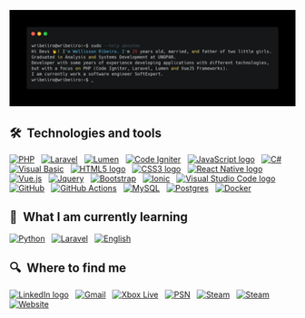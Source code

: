 ![terminal](https://github.com/wribeiiro/wribeiiro/blob/master/terminal.png)

## 🛠  Technologies and tools

<a name="learning-now"></a>

[<img alt="PHP" src="https://img.shields.io/badge/PHP-%23777BB4.svg?logo=php&logoColor=white" height="25"/>][tech_tools_anchor]
&nbsp;
[<img alt="Laravel" src="https://img.shields.io/badge/Laravel-%23FF2D20.svg?&logo=laravel&logoColor=white" height="25"/>][tech_tools_anchor]
&nbsp;
[<img alt="Lumen" src="https://img.shields.io/badge/Lumen-%23FF2D20.svg?&logo=laravel&logoColor=white" height="25"/>][tech_tools_anchor]
&nbsp;
[<img alt="Code Igniter" src="https://img.shields.io/badge/Code Igniter-EF4223?logo=codeigniter&logoColor=white" height="25"/>][tech_tools_anchor]
&nbsp;
[<img src="https://img.shields.io/badge/JavaScript-282C34?logo=Javascript&logoColor=F7DF1E" alt="JavaScript logo" title="JavaScript" height="25" />][tech_tools_anchor]
&nbsp;
[<img src="https://img.shields.io/badge/C%23-239120?logo=c-sharp&logoColor=white" alt="C#" title="C#" height="25" />][tech_tools_anchor]
&nbsp;
[<img src="https://img.shields.io/badge/Visual Basic-5C2D91?logo=visual%20studio&logoColor=white" alt="Visual Basic" title="Visual Basic" height="25" />][tech_tools_anchor]
&nbsp;
[<img src="https://img.shields.io/badge/HTML5-282C34?logo=html5&logoColor=E34F26" alt="HTML5 logo" title="HTML5" height="25" />][tech_tools_anchor]
&nbsp;
[<img src="https://img.shields.io/badge/CSS3-282C34?logo=css3&logoColor=1572B6" alt="CSS3 logo" title="CSS3" height="25" />][tech_tools_anchor]
&nbsp;
[<img src="https://img.shields.io/badge/React-282C34?logo=react&logoColor=61DAFB" alt="React Native logo" title="React Native" height="25" />][tech_tools_anchor]
&nbsp;
[<img alt="Vue.js" src="https://img.shields.io/badge/Vue.js-35495E?logo=vue.js&logoColor=4FC08D" height="25" />][tech_tools_anchor]
&nbsp;
[<img alt="Jquery" src="https://img.shields.io/badge/jQuery-0769AD?logo=jquery&logoColor=white" height="25"/>][tech_tools_anchor]
&nbsp;
[<img alt="Bootstrap" src="https://img.shields.io/badge/Bootstrap-%23563D7C.svg?logo=bootstrap&logoColor=white" height="25"/>][tech_tools_anchor]
&nbsp;
[<img alt="Ionic" src="https://img.shields.io/badge/Ionic-3880FF?logo=ionic&logoColor=white" height="25"/>][tech_tools_anchor]
&nbsp;
[<img src="https://img.shields.io/badge/VS%20Code-282C34?logo=visual-studio-code&logoColor=007ACC" alt="Visual Studio Code logo" title="Visual Studio Code" height="25" />][tech_tools_anchor]
&nbsp;
[<img alt="GitHub" src="https://img.shields.io/badge/Github-%23121011.svg?logo=github&logoColor=white" height="25"/>][tech_tools_anchor]
&nbsp;
[<img alt="GitHub Actions" src="https://img.shields.io/badge/Github Actions-%232671E5.svg?logo=githubactions&logoColor=white" height="25"/>][tech_tools_anchor]
&nbsp;
[<img alt="MySQL" src="https://img.shields.io/badge/MySQL-00000F?logo=mysql&logoColor=white" height="25"/>][tech_tools_anchor]
&nbsp;
[<img alt="Postgres" src ="https://img.shields.io/badge/Postgres-%23316192.svg?logo=postgresql&logoColor=white" height="25"/>][tech_tools_anchor]
&nbsp;
[<img alt="Docker" src="https://img.shields.io/badge/Docker-%230db7ed.svg?logo=docker&logoColor=white" height="25"/>][tech_tools_anchor]
&nbsp;

<a name="learning-next"></a>

## 📖  What I am currently learning

[<img alt="Python" src="https://img.shields.io/badge/Python-%2314354C.svg?&logo=python&logoColor=white" height="25"/>][tech_tools_anchor]
&nbsp;
[<img alt="Laravel" src="https://img.shields.io/badge/Laravel-%23FF2D20.svg?&logo=laravel&logoColor=white" height="25"/>][tech_tools_anchor]
&nbsp;
[<img alt="English" src="https://img.shields.io/badge/English-English-red" height="25"/>][tech_tools_anchor]
&nbsp;


## 🔍  Where to find me

[<img src="https://img.shields.io/badge/LinkedIn-282C34?logo=linkedin&logoColor=0077B5" alt="LinkedIn logo" title="LinkedIn" height="25" />](https://www.linkedin.com/in/wellisson-ribeiro)
&nbsp;
[<img src="https://img.shields.io/badge/Gmail-D14836?logo=gmail&logoColor=white" alt="Gmail" title="Gmail" height="25" />](mailto:welleh10@gmail.com)
&nbsp;
[<img src="https://img.shields.io/badge/Xbox-107C10?logo=xbox&logoColor=white" alt="Xbox Live" title="Xbox Live" height="25" />](Wbrucewayne)
&nbsp;
[<img src="https://img.shields.io/badge/PlayStation-003791?logo=Playstation&logoColor=white" alt="PSN" title="PSN" height="25" />](https://psnprofiles.com/wriibeiro)
&nbsp;
[<img src="https://img.shields.io/badge/Steam-000000?logo=steam&logoColor=white" alt="Steam" title="Steam" height="25" />](https://steamcommunity.com/id/bruuuuuce/)
&nbsp;
[<img src="https://img.shields.io/badge/Counter_Strike-000000?logo=counter-strike&logoColor=white" alt="Steam" title="Steam" height="25" />](https://csgo-stats.com/player/bruuuuuce)
&nbsp;
[<img src="https://img.shields.io/badge/Personal Website-21759B?logo=wordpress&logoColor=white" alt="Website" title="Website" height="25" />](https://www.wribeiiro.com/)


[tech_tools_anchor]: #bonjour--
[learning_now_anchor]: #learning-now
[learning_next_anchor]: #learning-next
